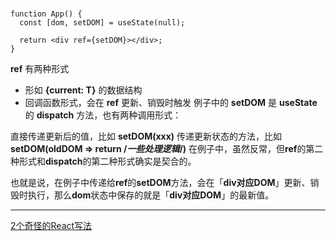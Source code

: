 #

```tsx
function App() {
  const [dom, setDOM] = useState(null);
 
  return <div ref={setDOM}></div>;
}
```

**ref** 有两种形式

- 形如 **{current: T}** 的数据结构
- 回调函数形式，会在 **ref** 更新、销毁时触发
例子中的 **setDOM** 是 **useState** 的 **dispatch** 方法，也有两种调用形式：

直接传递更新后的值，比如 **setDOM(xxx)**
传递更新状态的方法，比如 **setDOM(oldDOM => return /*一些处理逻辑*/)**
在例子中，虽然反常，但**ref**的第二种形式和**dispatch**的第二种形式确实是契合的。

也就是说，在例子中传递给**ref**的**setDOM**方法，会在「**div对应DOM**」更新、销毁时执行，那么**dom**状态中保存的就是「**div对应DOM**」的最新值。

---

[2个奇怪的React写法](https://zhuanlan.zhihu.com/p/613787501)
